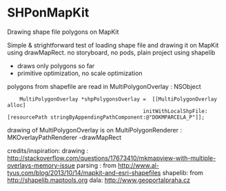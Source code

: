 # SHPonMapKit
Drawing shape file polygons on MapKit

Simple & strightforward  test of loading shape file and drawing it on MapKit using drawMapRect. 
no storyboard, no pods, plain project using shapelib 

- draws only polygons so far
- primitive optimization, no scale optimization

polygons from shapefile are read in  MultiPolygonOverlay : NSObject <MKOverlay>

        MultiPolygonOverlay *shpPolygonsOverlay =  [[MultiPolygonOverlay alloc]
                                                initWithLocalShpFile:[resourcePath stringByAppendingPathComponent:@"DOKMPARCELA_P"]];
    
drawing of MultiPolygonOverlay is on  MultiPolygonRenderer : MKOverlayPathRenderer  -drawMapRect




credits/inspiration:
drawing : http://stackoverflow.com/questions/17673410/mkmapview-with-multiple-overlays-memory-issue
parsing :  from http://www.al-tyus.com/blog/2013/10/14/mapkit-and-esri-shapefiles 
shapelib: from http://shapelib.maptools.org
dala: http://www.geoportalpraha.cz


